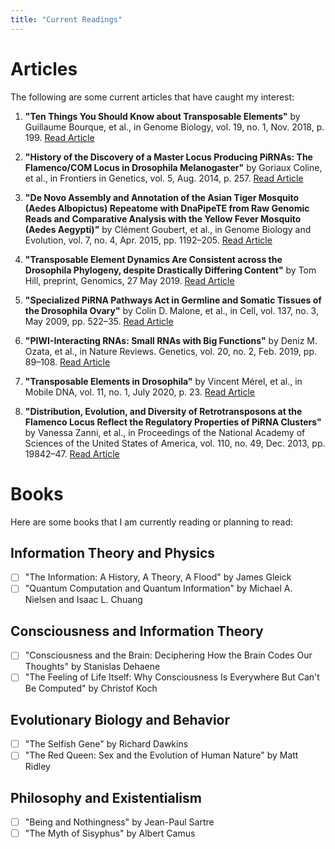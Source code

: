 ```yaml
---
title: "Current Readings"
---
```


# Articles

The following are some current articles that have caught my interest:

1. **"Ten Things You Should Know about Transposable Elements"** by Guillaume Bourque, et al., in Genome Biology, vol. 19, no. 1, Nov. 2018, p. 199. [Read Article](https://doi.org/10.1186/s13059-018-1577-z)

2. **"History of the Discovery of a Master Locus Producing PiRNAs: The Flamenco/COM Locus in Drosophila Melanogaster"** by Goriaux Coline, et al., in Frontiers in Genetics, vol. 5, Aug. 2014, p. 257. [Read Article](https://doi.org/10.3389/fgene.2014.00257)

3. **"De Novo Assembly and Annotation of the Asian Tiger Mosquito (Aedes Albopictus) Repeatome with DnaPipeTE from Raw Genomic Reads and Comparative Analysis with the Yellow Fever Mosquito (Aedes Aegypti)"** by Clément Goubert, et al., in Genome Biology and Evolution, vol. 7, no. 4, Apr. 2015, pp. 1192–205. [Read Article](https://doi.org/10.1093/gbe/evv050)

4. **"Transposable Element Dynamics Are Consistent across the Drosophila Phylogeny, despite Drastically Differing Content"** by Tom Hill, preprint, Genomics, 27 May 2019. [Read Article](https://doi.org/10.1101/651059)

5. **"Specialized PiRNA Pathways Act in Germline and Somatic Tissues of the Drosophila Ovary"** by Colin D. Malone, et al., in Cell, vol. 137, no. 3, May 2009, pp. 522–35. [Read Article](https://doi.org/10.1016/j.cell.2009.03.040)

6. **"PIWI-Interacting RNAs: Small RNAs with Big Functions"** by Deniz M. Ozata, et al., in Nature Reviews. Genetics, vol. 20, no. 2, Feb. 2019, pp. 89–108. [Read Article](https://doi.org/10.1038/s41576-018-0073-3)

7. **"Transposable Elements in Drosophila"** by Vincent Mérel, et al., in Mobile DNA, vol. 11, no. 1, July 2020, p. 23. [Read Article](https://doi.org/10.1186/s13100-020-00213-z)

8. **"Distribution, Evolution, and Diversity of Retrotransposons at the Flamenco Locus Reflect the Regulatory Properties of PiRNA Clusters"** by Vanessa Zanni, et al., in Proceedings of the National Academy of Sciences of the United States of America, vol. 110, no. 49, Dec. 2013, pp. 19842–47. [Read Article](https://doi.org/10.1073/pnas.1313677110)

# Books

Here are some books that I am currently reading or planning to read:

## Information Theory and Physics
- [ ] "The Information: A History, A Theory, A Flood" by James Gleick
- [ ] "Quantum Computation and Quantum Information" by Michael A. Nielsen and Isaac L. Chuang

## Consciousness and Information Theory
- [ ] "Consciousness and the Brain: Deciphering How the Brain Codes Our Thoughts" by Stanislas Dehaene
- [ ] "The Feeling of Life Itself: Why Consciousness Is Everywhere But Can't Be Computed" by Christof Koch

## Evolutionary Biology and Behavior
- [ ] "The Selfish Gene" by Richard Dawkins
- [ ] "The Red Queen: Sex and the Evolution of Human Nature" by Matt Ridley

## Philosophy and Existentialism
- [ ] "Being and Nothingness" by Jean-Paul Sartre
- [ ] "The Myth of Sisyphus" by Albert Camus